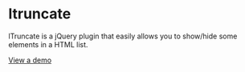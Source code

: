 ltruncate
=========

lTruncate is a jQuery plugin that easily allows you to show/hide some elements in a HTML list.

<a href="http://arnaud036.github.io/ltruncate">View a demo</a>
